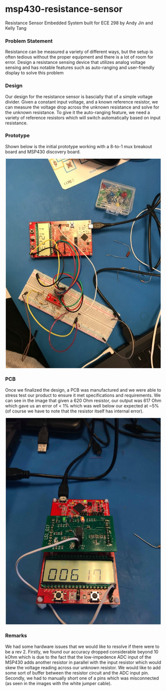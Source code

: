 # msp430-resistance-sensor
Resistance Sensor Embedded System built for ECE 298 by Andy Jin and Kelly Tang

### Problem Statement
Resistance can be measured a variety of different ways, but the setup is often tedious without the proper equipment and there is a lot of room for error. Design a resistance sensing device that utilizes analog voltage sensing and has notable features such as auto-ranging and user-friendly display to solve this problem 

### Design
Our design for the resistance sensor is bascially that of a simple voltage divider. Given a constant input voltage, and a known reference resistor, we can measure the voltage drop across the unknown resistance and solve for the unknown resistance. To give it the auto-ranging feature, we need a variety of reference resistors which will switch automatically based on input resistance. 

### Prototype
Shown below is the initial prototype working with a 8-to-1 mux breakout board and MSP430 discovery board.
<p align="center">
  <img src="documents/images/prototype2.jpg" width="500">
</p>

### PCB
Once we finalized the design, a PCB was manufactured and we were able to stress test our product to ensure it met specifications and requirements. We can see in the image that given a 620 Ohm resistor, our output was 617 Ohm which gave us an error of < 1% which was well below our expected at ~5% (of course we have to note that the resistor itself has internal error). 
<p align="center">
  <img src="documents/images/pcb1.jpg" width="500">
</p>

### Remarks
We had some hardware issues that we would like to resolve if there were to be a rev 2. Firstly, we found our accuracy dropped considerable beyond 10 kOhm which is due to the fact that the low-impedence ADC input of the MSP430 adds another resistor in parallel with the input resistor which would skew the voltage reading across our unknown resistor. We would like to add some sort of buffer between the resistor circuit and the ADC input pin. Secondly, we had to manually short one of a pins which was misconnected (as seen in the images with the white jumper cable).
